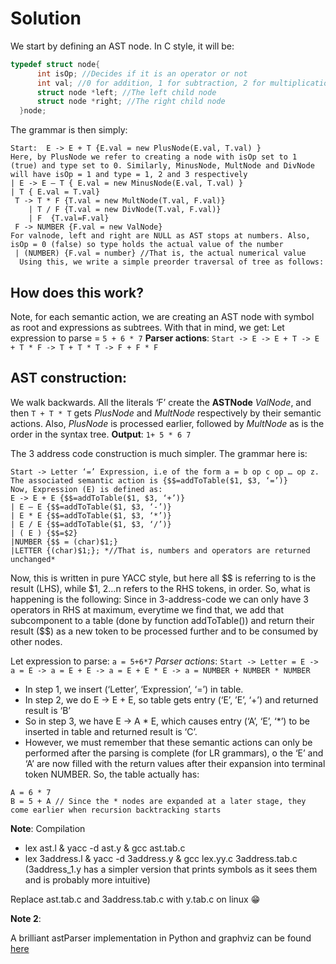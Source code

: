 # Solution
We start by defining an AST node. In C style, it will be:
```c
typedef struct node{
	  int isOp; //Decides if it is an operator or not
	  int val; //0 for addition, 1 for subtraction, 2 for multiplication and 3 for division, //however we consider it only if isOp = 1, else it holds the number
	  struct node *left; //The left child node
	  struct node *right; //The right child node
  }node;
```
The grammar is then simply:
```
Start:  E -> E + T {E.val = new PlusNode(E.val, T.val) }
Here, by PlusNode we refer to creating a node with isOp set to 1 (true) and type set to 0. Similarly, MinusNode, MultNode and DivNode will have isOp = 1 and type = 1, 2 and 3 respectively
| E -> E – T { E.val = new MinusNode(E.val, T.val) }
| T { E.val = T.val}
 T -> T * F {T.val = new MultNode(T.val, F.val)}
    | T / F {T.val = new DivNode(T.val, F.val)}  
    | F  {T.val=F.val} 
 F -> NUMBER {F.val = new ValNode}
For valnode, left and right are NULL as AST stops at numbers. Also, isOp = 0 (false) so type holds the actual value of the number 
 | (NUMBER) {F.val = number} //That is, the actual numerical value
  Using this, we write a simple preorder traversal of tree as follows:
```
## How does this work?
Note, for each semantic action, we are creating an AST node with symbol as root and expressions as subtrees. With that in mind, we get:
Let expression to parse = ```5 + 6 * 7``` 
**Parser actions**: ```Start -> E -> E + T -> E + T * F -> T + T * T -> F + F * F```
## AST construction:
We walk backwards. All the literals ‘F’ create the **ASTNode** *ValNode*, and then ```T + T * T``` gets *PlusNode* and *MultNode* respectively by their semantic actions. Also, *PlusNode* is processed earlier, followed by *MultNode* as is the order in the syntax tree.
**Output**: `1+ 5 * 6 7`

The 3 address code construction is much simpler. The grammar here is:
```
Start -> Letter ‘=’ Expression, i.e of the form a = b op c op … op z. The associated semantic action is {$$=addToTable($1, $3, ‘=’)} 
Now, Expression (E) is defined as: 
E -> E + E {$$=addToTable($1, $3, ‘+’)}
| E – E {$$=addToTable($1, $3, ‘-’)}
| E * E {$$=addToTable($1, $3, ‘*’)}
| E / E {$$=addToTable($1, $3, ‘/’)}
| ( E ) {$$=$2}
|NUMBER {$$ = (char)$1;} 
|LETTER {(char)$1;}; *//That is, numbers and operators are returned unchanged*
```
Now, this is written in pure YACC style, but here all $$ is referring to is the result (LHS), while $1, $2…$n refers to the RHS tokens, in order. So, what is happening is the following: Since in 3-address-code we can only have 3 operators in RHS at maximum, everytime we find that, we add that subcomponent to a table (done by function addToTable()) and return their result ($$) as a new token to be processed further and to be consumed by other nodes.

Let expression to parse: `a = 5+6*7` 
*Parser actions*: `Start -> Letter = E -> a = E -> a = E + E -> a = E + E * E -> a = NUMBER + NUMBER * NUMBER`

- In step 1, we insert (‘Letter’, ‘Expression’, ‘=’) in table.
- In step 2, we do E -> E + E, so table gets entry (‘E’, ’E’, ‘+’) and returned result is ‘B’
- So in step 3, we have E -> A * E, which causes entry (‘A’, ‘E’, ‘*’) to be inserted in table and returned result is ‘C’. 
- However, we must remember that these semantic actions can only be performed after the parsing is complete (for LR grammars), o the ‘E’ and ‘A’ are now filled with the return values after their expansion into terminal token NUMBER. So, the table actually has:
```
A = 6 * 7
B = 5 + A // Since the * nodes are expanded at a later stage, they come earlier when recursion backtracking starts
```
**Note**: Compilation
 - lex ast.l & yacc -d ast.y & gcc ast.tab.c  
-  lex 3address.l & yacc -d 3address.y & gcc lex.yy.c 3address.tab.c  (3address_1.y has a simpler version that prints symbols as it sees them and is probably more intuitive)

Replace ast.tab.c and 3address.tab.c with y.tab.c on linux 😁 

**Note 2**:

A brilliant astParser implementation in Python and graphviz can be found [here](https://github.com/rspivak/lsbasi/tree/master/part7/python)
